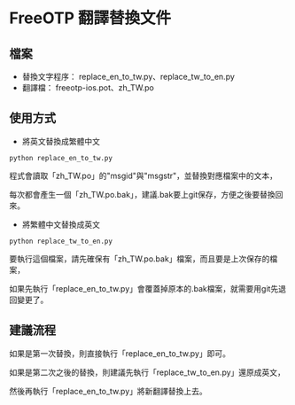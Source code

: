 # FreeOTP 翻譯替換文件

## 檔案

- 替換文字程序：
replace_en_to_tw.py、replace_tw_to_en.py
- 翻譯檔：
freeotp-ios.pot、zh_TW.po

## 使用方式

- 將英文替換成繁體中文
```
python replace_en_to_tw.py
```
程式會讀取「zh_TW.po」的"msgid"與"msgstr"，並替換對應檔案中的文本，

每次都會產生一個「zh_TW.po.bak」，建議.bak要上git保存，方便之後要替換回來。

- 將繁體中文替換成英文
```
python replace_tw_to_en.py
```
要執行這個檔案，請先確保有「zh_TW.po.bak」檔案，而且要是上次保存的檔案，

如果先執行「replace_en_to_tw.py」會覆蓋掉原本的.bak檔案，就需要用git先退回變更了。

## 建議流程

如果是第一次替換，則直接執行「replace_en_to_tw.py」即可。


如果是第二次之後的替換，則建議先執行「replace_tw_to_en.py」還原成英文，

然後再執行「replace_en_to_tw.py」將新翻譯替換上去。
